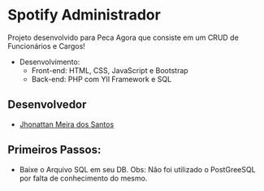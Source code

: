 # Spotify Administrador

Projeto desenvolvido para Peca Agora que consiste em um CRUD de Funcionários e Cargos!
- Desenvolvimento:
  - Front-end: HTML, CSS, JavaScript e Bootstrap
  - Back-end: PHP com YII Framework e SQL

## Desenvolvedor
- [Jhonattan Meira dos Santos](https://github.com/jhonattan-Meira-Santos)

## Primeiros Passos:
- Baixe o Arquivo SQL em seu DB. Obs: Não foi utilizado o PostGreeSQL por falta de conhecimento do mesmo.